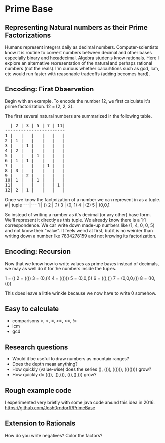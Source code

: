 Prime Base
==========

Representing Natural numbers as their Prime Factorizations
------

Humans represent integers daily as decimal numbers. Computer-scientists know it is routine to convert numbers between decimal and other bases especially binary and hexadecimal. Algebra students know rationals. Here I explore an alternative representation of the natural and perhaps rational numbers (not the reals). I'm curious whether calculations such as gcd, lcm, etc would run faster with reasonable tradeoffs (adding becomes hard).

Encoding: First Observation
----------------------
Begin with an example. To encode the number 12, we first calculate it's prime factorization. 12 = {2, 2, 3}.

The first several natural numbers are summarized in the following table.
<pre>
  | 2 | 3 | 5 | 7 | 11|
-----------------------
1 |   |   |   |   |   |
2 | 1 |   |   |   |   |
3 |   | 1 |   |   |   |
4 | 2 |   |   |   |   |
5 |   |   | 1 |   |   |
6 | 1 | 1 |   |   |   |
7 |   |   |   | 1 |   |
8 | 3 |   |   |   |   |
9 |   | 2 |   |   |   |
10| 1 |   | 1 |   |   |
11|   |   |   |   | 1 |
12| 2 | 1 |   |   |   |
</pre>

Once we know the factorization of a number we can represent in as a tuple.
\#   | tuple
---|---
1 | ()
2 | (1)
3 | (0, 1)
4 | (2)
5 | (0,0,1)

So instead of writing a number as it's decimal (or any other) base form. We'll represent it directly as this tuple. We already know there is a 1:1 correspondence. We can write down made-up numbers like (1, 4, 0, 0, 5) and not know their "value". It feels weird at first, but it is no weirder than writing down a number like 7834278159 and not knowing its factorization.

Encoding: Recursion
--------------------
Now that we know how to write values as prime bases instead of decimals, we may as well do it for the numbers inside the tuples.

1 = ()
2 = (())
3 = (0,())
4 = ((()))
5 = (0,0,())
6 = ((),())
7 = (0,0,0,())
8 = ((0,()))

This does leave a little wrinkle because we now have to write 0 somehow.



Easy to calculate
------------
* comparisons <, >, =, <=, >=, !=
* lcm
* gcd

Research questions
-------------
* Would it be useful to draw numbers as mountain ranges?
* Does the depth mean anything?
* How quickly (value-wise) does the series (), (()), ((())), (((()))) grow?
* How quickly do (()), ((),()), ((),(),()) grow?


Rough example code
-------------------
I experimented very briefly with some java code around this idea in 2016. https://github.com/JoshOrndorff/PrimeBase

Extension to Rationals
------------------
How do you write negatives? Color the factors?
